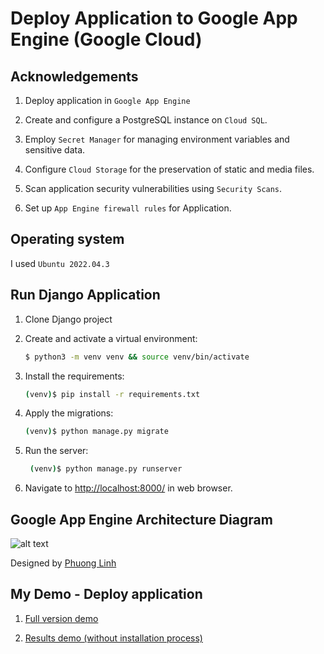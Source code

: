 # Deploy Application to Google App Engine (Google Cloud)

## Acknowledgements

1. Deploy application in `Google App Engine`

2. Create and configure a PostgreSQL instance on `Cloud SQL`.

3. Employ `Secret Manager` for managing environment variables and sensitive data.

4. Configure `Cloud Storage` for the preservation of static and media files.

5. Scan application security vulnerabilities using `Security Scans`.

6. Set up `App Engine firewall rules` for Application.

## Operating system

I used `Ubuntu 2022.04.3`

## Run Django Application

1. Clone Django project

2. Create and activate a virtual environment:

    ```sh
    $ python3 -m venv venv && source venv/bin/activate
    ```

3. Install the requirements:

    ```sh
    (venv)$ pip install -r requirements.txt
    ```

4. Apply the migrations:

    ```sh
    (venv)$ python manage.py migrate
    ```

5. Run the server:

   ```sh
    (venv)$ python manage.py runserver
    ```

 6. Navigate to [http://localhost:8000/](http://localhost:8000/) in web browser.

## Google App Engine Architecture Diagram
![alt text](ModelGAE.png)

Designed by [Phuong Linh](https://github.com/ptpl2602)

## My Demo - Deploy application

1. [Full version demo](https://drive.google.com/file/d/1XPSelk2VsdQ3uyk4D1B5ORSNQDvIJUJr/view?usp=sharing)

3. [Results demo (without installation process)](https://drive.google.com/file/d/1rRK3a8bwlTIZLxiO2zxNOHEhgSG9-Bwy/view?usp=sharing)

